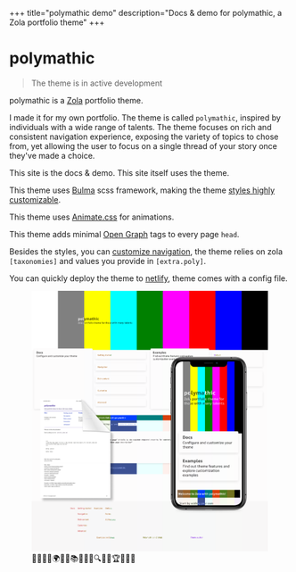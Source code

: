+++
title="polymathic demo"
description="Docs & demo for polymathic, a Zola portfolio theme"
+++

# polymathic

> The theme is in active development

polymathic is a [Zola](https://www.getzola.org/) portfolio theme. 

I made it for my own portfolio. The theme is called `polymathic`, inspired by individuals with a wide range of talents. The theme focuses on rich and consistent navigation experience, exposing the variety of topics to chose from, yet allowing the user to focus on a single thread of your story once they've made a choice. 

This site is the docs & demo. This site itself uses the theme.

This theme uses [Bulma](https://bulma.io/) scss framework, making the theme [styles highly customizable](/docs/styles).

This theme uses [Animate.css](https://animate.style) for animations.

This theme adds minimal [Open Graph](https://ogp.me/) tags to every page `head`.

Besides the styles, you can [customize navigation](/docs/lvl1-nav), the theme relies on zola `[taxonomies]` and values you provide in `[extra.poly]`.

You can quickly deploy the theme to [netlify](https://docs.netlify.com/site-deploys/create-deploys/), theme comes with a config file.

<figure style="max-width:50vw;">
  <img src="./screenshot.png">
  <figcaption>
    🎨🔬🚀🤖🌍🎯🎶📚🧠🌞🔮🔍🌈🌟🏆🚴‍♂️🧲
  </figcaption>
</figure>